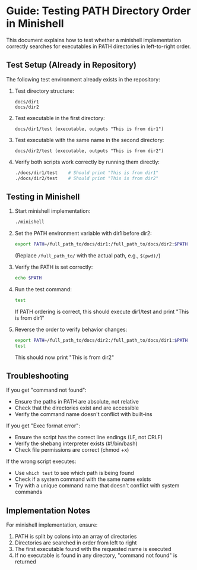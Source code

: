 # Guide: Testing PATH Directory Order in Minishell
This document explains how to test whether a minishell implementation correctly searches for executables in PATH directories in left-to-right order.

## Test Setup (Already in Repository)
The following test environment already exists in the repository:
1. Test directory structure:
   ```
   docs/dir1
   docs/dir2
   ```

2. Test executable in the first directory:
   ```
   docs/dir1/test (executable, outputs "This is from dir1")
   ```

3. Test executable with the same name in the second directory:
   ```
   docs/dir2/test (executable, outputs "This is from dir2")
   ```

4. Verify both scripts work correctly by running them directly:
   ```bash
   ./docs/dir1/test    # Should print "This is from dir1"
   ./docs/dir2/test    # Should print "This is from dir2"
   ```

## Testing in Minishell
1. Start minishell implementation:
   ```bash
   ./minishell
   ```

2. Set the PATH environment variable with dir1 before dir2:
   ```bash
   export PATH=/full_path_to/docs/dir1:/full_path_to/docs/dir2:$PATH
   ```
   (Replace `/full_path_to/` with the actual path, e.g., `$(pwd)/`)

3. Verify the PATH is set correctly:
   ```bash
   echo $PATH
   ```

4. Run the test command:
   ```bash
   test
   ```
   If PATH ordering is correct, this should execute dir1/test and print "This is from dir1"

5. Reverse the order to verify behavior changes:
   ```bash
   export PATH=/full_path_to/docs/dir2:/full_path_to/docs/dir1:$PATH
   test
   ```
   This should now print "This is from dir2"

## Troubleshooting
If you get "command not found":
- Ensure the paths in PATH are absolute, not relative
- Check that the directories exist and are accessible
- Verify the command name doesn't conflict with built-ins

If you get "Exec format error":
- Ensure the script has the correct line endings (LF, not CRLF)
- Verify the shebang interpreter exists (#!/bin/bash)
- Check file permissions are correct (chmod +x)

If the wrong script executes:
- Use `which test` to see which path is being found
- Check if a system command with the same name exists
- Try with a unique command name that doesn't conflict with system commands

## Implementation Notes
For minishell implementation, ensure:
1. PATH is split by colons into an array of directories
2. Directories are searched in order from left to right
3. The first executable found with the requested name is executed
4. If no executable is found in any directory, "command not found" is returned